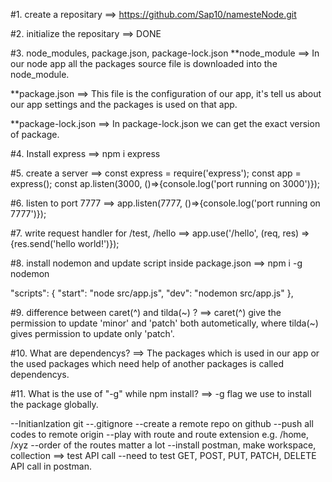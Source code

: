 #1. create a repositary
==> https://github.com/Sap10/namesteNode.git

#2. initialize the repositary ==> DONE

#3. node_modules, package.json, package-lock.json 
**node_module ==> In our node app all the packages source file is downloaded into the node_module.

**package.json ==> This file is the configuration of our app, it's tell us about our app settings and the packages is used on that app.

**package-lock.json ==> In package-lock.json we can get the exact version of package.

#4. Install express
==> npm i express

#5. create a server
==> 
const express = require('express');
const app = express();
const ap.listen(3000, ()=>{console.log('port running on 3000')});

#6. listen to port 7777
==> app.listen(7777, ()=>{console.log('port running on 7777')});

#7. write request handler for /test, /hello
==> app.use('/hello', (req, res) => {res.send('hello world!')});

#8. install nodemon and update script inside package.json
==> npm i -g nodemon

  "scripts": {
    "start": "node src/app.js",
    "dev": "nodemon src/app.js"
  },

#9. difference between caret(^) and tilda(~) ?
==> caret(^) give the permission to update 'minor' and 'patch' both autometically, where tilda(~) gives permission to update only 'patch'.

#10. What are dependencys?
==> The packages which is used in our app or the used packages which need help of another packages is called dependencys. 

#11. What is  the use of "-g" while npm install?
==> -g flag we use to install the package globally.


--Initianlzation git
--.gitignore
--create a remote repo on github
--push all codes to remote origin
--play with route and route extension e.g. /home, /xyz
--order of the routes matter a lot
--install postman, make workspace, collection ==> test API call
--need to test GET, POST, PUT, PATCH, DELETE API call in postman.

